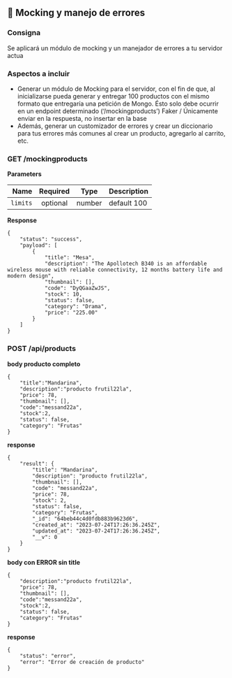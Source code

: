 ## 📁 Mocking y manejo de errores

### Consigna

Se aplicará un módulo de mocking y un manejador de errores a tu servidor actua

### Aspectos a incluir

- Generar un módulo de Mocking para el servidor, con el fin de que, al inicializarse pueda generar y entregar 100 productos con el mismo formato que entregaría una petición de Mongo. Ésto solo debe ocurrir en un endpoint determinado (‘/mockingproducts’) Faker / Únicamente enviar en la respuesta, no insertar en la base
- Además, generar un customizador de errores y crear un diccionario para tus errores más comunes al crear un producto, agregarlo al carrito, etc.

### GET /mockingproducts

**Parameters**

|     Name | Required |  Type  | Description |
| -------: | :------: | :----: | ----------- |
| `limits` | optional | number | default 100 |

**Response**

```
{
    "status": "success",
    "payload": [
        {
            "title": "Mesa",
            "description": "The Apollotech B340 is an affordable wireless mouse with reliable connectivity, 12 months battery life and modern design",
            "thumbnail": [],
            "code": "DyQGaaZwJS",
            "stock": 10,
            "status": false,
            "category": "Drama",
            "price": "225.00"
        }
    ]
}

```

### POST /api/products

**body producto completo**

```
{
    "title":"Mandarina",
    "description":"producto frutil22la",
    "price": 78,
    "thumbnail": [],
    "code":"messand22a",
    "stock":2,
    "status": false,
    "category": "Frutas"
}
```

**response**

```
{
    "result": {
        "title": "Mandarina",
        "description": "producto frutil22la",
        "thumbnail": [],
        "code": "messand22a",
        "price": 78,
        "stock": 2,
        "status": false,
        "category": "Frutas",
        "_id": "64beb44c4d0fdb883b9623d6",
        "created_at": "2023-07-24T17:26:36.245Z",
        "updated_at": "2023-07-24T17:26:36.245Z",
        "__v": 0
    }
}
```

**body con ERROR sin title**

```
{
    "description":"producto frutil22la",
    "price": 78,
    "thumbnail": [],
    "code":"messand22a",
    "stock":2,
    "status": false,
    "category": "Frutas"
}
```

**response**

```
{
    "status": "error",
    "error": "Error de creación de producto"
}
```
